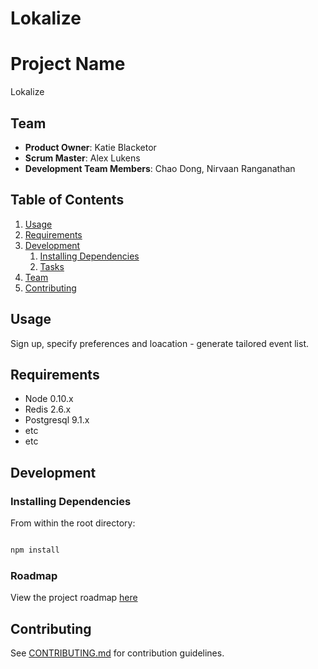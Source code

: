 # Lokalize
# Project Name

Lokalize

## Team

  - __Product Owner__: Katie Blacketor
  - __Scrum Master__: Alex Lukens
  - __Development Team Members__: Chao Dong, Nirvaan Ranganathan

## Table of Contents

1. [Usage](#Usage)
1. [Requirements](#requirements)
1. [Development](#development)
    1. [Installing Dependencies](#installing-dependencies)
    1. [Tasks](#tasks)
1. [Team](#team)
1. [Contributing](#contributing)

## Usage

Sign up, specify preferences and loacation - generate tailored event list.

## Requirements

- Node 0.10.x
- Redis 2.6.x
- Postgresql 9.1.x
- etc
- etc

## Development

### Installing Dependencies

From within the root directory:

```sh

npm install

```

### Roadmap

View the project roadmap [here](LINK_TO_PROJECT_ISSUES)


## Contributing

See [CONTRIBUTING.md](CONTRIBUTING.md) for contribution guidelines.
